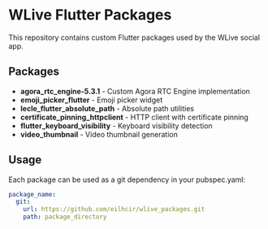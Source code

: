# WLive Flutter Packages

This repository contains custom Flutter packages used by the WLive social app.

## Packages

- **agora_rtc_engine-5.3.1** - Custom Agora RTC Engine implementation
- **emoji_picker_flutter** - Emoji picker widget
- **lecle_flutter_absolute_path** - Absolute path utilities
- **certificate_pinning_httpclient** - HTTP client with certificate pinning
- **flutter_keyboard_visibility** - Keyboard visibility detection
- **video_thumbnail** - Video thumbnail generation

## Usage

Each package can be used as a git dependency in your pubspec.yaml:

```yaml
package_name:
  git:
    url: https://github.com/eilhcir/wlive_packages.git
    path: package_directory
```
